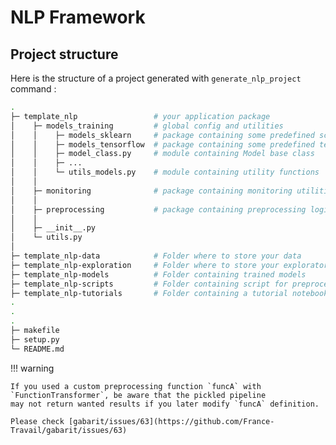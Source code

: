 # NLP Framework

## Project structure

Here is the structure of a project generated with `generate_nlp_project` command : 

```bash
.
├─ template_nlp                 # your application package
│    ├─ models_training         # global config and utilities
│    │    ├─ models_sklearn     # package containing some predefined scikit-learn models
│    │    ├─ models_tensorflow  # package containing some predefined tensorflow models
│    │    ├─ model_class.py     # module containing Model base class
│    │    ├─ ...
│    │    └─ utils_models.py    # module containing utility functions
│    │
│    ├─ monitoring              # package containing monitoring utilities (mlflow, model explicability)
│    │
│    ├─ preprocessing           # package containing preprocessing logic
│    │
│    ├─ __init__.py
│    └─ utils.py
│ 
├─ template_nlp-data            # Folder where to store your data
├─ template_nlp-exploration     # Folder where to store your exploratory notebooks
├─ template_nlp-models          # Folder containing trained models
├─ template_nlp-scripts         # Folder containing script for preprocessing, training, etc.
├─ template_nlp-tutorials       # Folder containing a tutorial notebook
.
.
.
├─ makefile
├─ setup.py
└─ README.md
```

!!! warning

    If you used a custom preprocessing function `funcA` with `FunctionTransformer`, be aware that the pickled pipeline 
    may not return wanted results if you later modify `funcA` definition. 
    
    Please check [gabarit/issues/63](https://github.com/France-Travail/gabarit/issues/63)